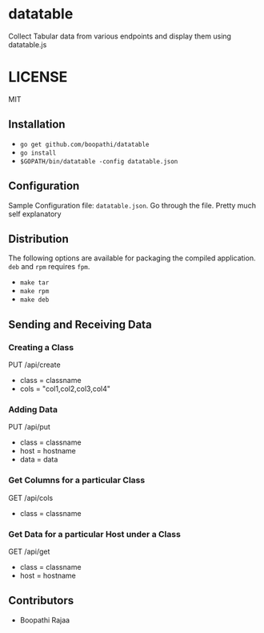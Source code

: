 datatable
=========

Collect Tabular data from various endpoints and display them using datatable.js

# LICENSE

MIT

## Installation

+ `go get github.com/boopathi/datatable`
+ `go install`
+ `$GOPATH/bin/datatable -config datatable.json`

## Configuration

Sample Configuration file: `datatable.json`. Go through the file. Pretty much self explanatory

## Distribution

The following options are available for packaging the compiled application. `deb` and `rpm` requires `fpm`.

+ `make tar`
+ `make rpm`
+ `make deb`

## Sending and Receiving Data

### Creating a Class

PUT /api/create

+ class = classname
+ cols = "col1,col2,col3,col4"

### Adding Data

PUT /api/put

+ class = classname
+ host = hostname
+ data = data

### Get Columns for a particular Class

GET /api/cols

+ class = classname

### Get Data for a particular Host under a Class

GET /api/get

+ class = classname
+ host = hostname

## Contributors

+ Boopathi Rajaa <boopathi>
